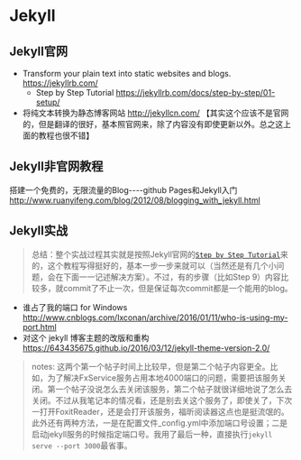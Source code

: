 

# Jekyll

## Jekyll官网

- Transform your plain text into static websites and blogs. https://jekyllrb.com/
  * Step by Step Tutorial https://jekyllrb.com/docs/step-by-step/01-setup/
- 将纯文本转换为静态博客网站 http://jekyllcn.com/ 【其实这个应该不是官网的，但是翻译的很好，基本照官网来，除了内容没有即使更新以外。总之这上面的教程也很不错】

## Jekyll非官网教程

搭建一个免费的，无限流量的Blog----github Pages和Jekyll入门 http://www.ruanyifeng.com/blog/2012/08/blogging_with_jekyll.html

## Jekyll实战

> 总结：整个实战过程其实就是按照Jekyll官网的[`Step by Step Tutorial`](https://jekyllrb.com/docs/step-by-step/01-setup/)来的，这个教程写得挺好的，基本一步一步来就可以（当然还是有几个小问题，会在下面一一记述解决方案）。不过，有的步骤（比如Step 9）内容比较多，就commit了不止一次，但是保证每次commit都是一个能用的blog。


- 谁占了我的端口 for Windows http://www.cnblogs.com/lxconan/archive/2016/01/11/who-is-using-my-port.html
- 对这个 jekyll 博客主题的改版和重构 https://643435675.github.io/2016/03/12/jekyll-theme-version-2.0/
> notes: 这两个第一个帖子时间上比较早，但是第二个帖子内容更全。比如，为了解决FxService服务占用本地4000端口的问题，需要把该服务关闭。第一个帖子没说怎么去关闭该服务，第二个帖子就很详细地说了怎么去关闭。不过从我笔记本的情况看，还是别去关这个服务了，即使关了，下次一打开FoxitReader，还是会打开该服务，福昕阅读器这点也是挺流氓的。此外还有两种方法，一是在配置文件_config.yml中添加端口号设置；二是启动jekyll服务的时候指定端口号。我用了最后一种，直接执行`jekyll serve --port 3000`最省事。
